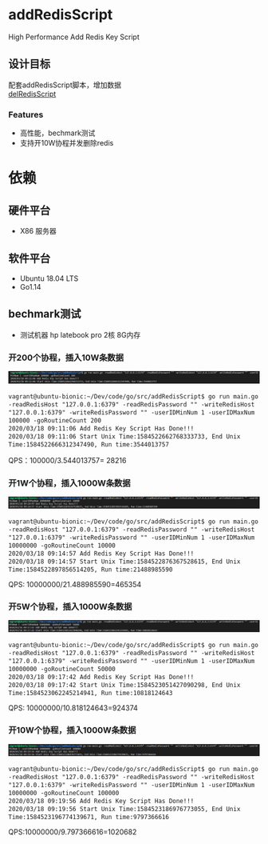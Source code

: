 # addRedisScript
High Performance Add Redis Key Script

## 设计目标
配套addRedisScript脚本，增加数据   
 [delRedisScript](https://github.com/iooikaak/delRedisScript)

### Features
- 高性能，bechmark测试
- 支持开10W协程并发删除redis

#	依赖
## 硬件平台
- X86 服务器

## 软件平台
- Ubuntu 18.04 LTS
- Go1.14

## bechmark测试
- 测试机器
hp latebook pro 2核 8G内存 

### 开200个协程，插入10W条数据
![image](https://github.com/iooikaak/addRedisScript/blob/master/pic/01.png)
```
vagrant@ubuntu-bionic:~/Dev/code/go/src/addRedisScript$ go run main.go -readRedisHost "127.0.0.1:6379" -readRedisPassword "" -writeRedisHost "127.0.0.1:6379" -writeRedisPassword "" -userIDMinNum 1 -userIDMaxNum 100000 -goRoutineCount 200
2020/03/18 09:11:06 Add Redis Key Script Has Done!!!
2020/03/18 09:11:06 Start Unix Time:1584522662768333733, End Unix Time:1584522666312347490, Run time:3544013757
```
QPS：100000/3.544013757= 28216
### 开1W个协程，插入1000W条数据
![image](https://github.com/iooikaak/addRedisScript/blob/master/pic/02.png)
```
vagrant@ubuntu-bionic:~/Dev/code/go/src/addRedisScript$ go run main.go -readRedisHost "127.0.0.1:6379" -readRedisPassword "" -writeRedisHost "127.0.0.1:6379" -writeRedisPassword "" -userIDMinNum 1 -userIDMaxNum 10000000 -goRoutineCount 10000
2020/03/18 09:14:57 Add Redis Key Script Has Done!!!
2020/03/18 09:14:57 Start Unix Time:1584522876367528615, End Unix Time:1584522897856514205, Run time:21488985590 
```
QPS: 10000000/21.488985590=465354
### 开5W个协程，插入1000W条数据
![image](https://github.com/iooikaak/addRedisScript/blob/master/pic/03.png)
```
vagrant@ubuntu-bionic:~/Dev/code/go/src/addRedisScript$ go run main.go -readRedisHost "127.0.0.1:6379" -readRedisPassword "" -writeRedisHost "127.0.0.1:6379" -writeRedisPassword "" -userIDMinNum 1 -userIDMaxNum 10000000 -goRoutineCount 50000
2020/03/18 09:17:42 Add Redis Key Script Has Done!!!
2020/03/18 09:17:42 Start Unix Time:1584523051427090298, End Unix Time:1584523062245214941, Run time:10818124643 
```
QPS: 10000000/10.818124643=924374
### 开10W个协程，插入1000W条数据
![image](https://github.com/iooikaak/addRedisScript/blob/master/pic/04.png)
```
vagrant@ubuntu-bionic:~/Dev/code/go/src/addRedisScript$ go run main.go -readRedisHost "127.0.0.1:6379" -readRedisPassword "" -writeRedisHost "127.0.0.1:6379" -writeRedisPassword "" -userIDMinNum 1 -userIDMaxNum 10000000 -goRoutineCount 100000
2020/03/18 09:19:56 Add Redis Key Script Has Done!!!
2020/03/18 09:19:56 Start Unix Time:1584523186976773055, End Unix Time:1584523196774139671, Run time:9797366616 
```

QPS:10000000/9.797366616=1020682
